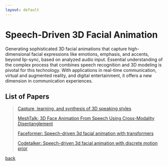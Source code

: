 ```yaml
---
layout: default
---
```


# Speech-Driven 3D Facial Animation

Generating sophisticated 3D facial animations that capture high-dimensional facial expressions like emotions, emphasis, and accents, beyond lip-sync, based on analyzed audio input. Essential understanding of the complex process that combines speech recognition and 3D modeling is pivotal for this technology. With applications in real-time communication, virtual and augmented reality, and digital entertainment, it offers a new dimension in communication experiences.

## List of Papers
> [Capture, learning, and synthesis of 3D speaking styles](http://openaccess.thecvf.com/content_CVPR_2019/papers/Cudeiro_Capture_Learning_and_Synthesis_of_3D_Speaking_Styles_CVPR_2019_paper.pdf)
>
> [MeshTalk: 3D Face Animation From Speech Using Cross-Modality Disentanglement](http://openaccess.thecvf.com/content/ICCV2021/papers/Richard_MeshTalk_3D_Face_Animation_From_Speech_Using_Cross-Modality_Disentanglement_ICCV_2021_paper.pdf)
>
> [Faceformer: Speech-driven 3d facial animation with transformers](https://openaccess.thecvf.com/content/CVPR2022/papers/Fan_FaceFormer_Speech-Driven_3D_Facial_Animation_With_Transformers_CVPR_2022_paper.pdf)
>
> [Codetalker: Speech-driven 3d facial animation with discrete motion prior](http://openaccess.thecvf.com/content/CVPR2023/papers/Xing_CodeTalker_Speech-Driven_3D_Facial_Animation_With_Discrete_Motion_Prior_CVPR_2023_paper.pdf)
>

[back](../index.html)
